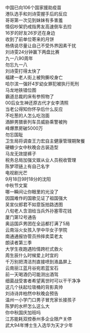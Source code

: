 中国已向106个国家援助疫苗  
港队选手和刘诗雯握手后的反应  
哥哥第一次见到妹妹有多害羞  
情侣吵架扔戒指男友高速倒车去捡  
16岁的好友26岁还在身边  
收到了前单位寄来的月饼  
杨倩说尽量让自己不受外界因素干扰  
刘诗雯24分钟赢下两盘比赛  
九一八90周年  
勿忘九一八  
刘诗雯打得太快了  
福建一老人街上被狗撕咬身亡  
哈尔滨一强奸4岁幼女罪犯被执行死刑  
马龙地铁错位图  
霸道总裁的床有参照物了  
00后女生神还原古代才女李清照  
当老公得知你怀孕后什么反应  
不吃葱的人怎么吃泡面  
酒醉男猥亵列车员威胁乘警被拘  
峰爆票房破5000万  
勿忘国耻  
卫生局将调查王力宏自主健康管理期聚餐  
硬糖少女中秋晚会古装造型  
马龙无效提裤子  
税务总局加强文娱从业人员税收管理  
陈梦项链上有自己名字  
电视剧光芒  
9月18日9时18分的沈阳  
中秋节文案  
哪一瞬间让你眼里的光没了  
因国难作的国歌见证了祖国强大  
吴宣仪郎君不如意饭拍路透图  
八旬老人含泪给当兵外孙塞零花钱  
厦门第12号通告  
奥运国乒男团在全运都打满了5局  
云南浴火女孩入学中华女子学院  
南通通报协管员拎摔卖菜老太  
朗读者第三季  
大学生夜跑遇险情跨栏式救火  
周生辰什么时候爱上时宜的  
千万别把清洁剂直接喷到液晶屏上  
云南丽江蓝月谷宛若蓝宝石  
前一天喝酒仍可能测出酒驾  
细菌战受害者希望离世时可以干干净净  
这几个扶起垃圾桶的背影真帅  
刘诗诗井柏然中秋晚会预告  
温州一小学门口男子冒充家长接孩子  
陈梦的水杯怎么这么大  
你中秋国庆加班吗  
江苏能耗双控泰州多企业限产关停  
武大94年博士生入选华为天才少年  
